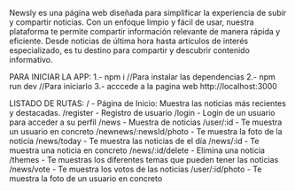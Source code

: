 Newsly es una página web diseñada para simplificar la experiencia de subir y compartir noticias. Con un enfoque limpio y fácil de usar, nuestra plataforma te permite compartir información relevante de manera rápida y eficiente. Desde noticias de última hora hasta artículos de interés especializado, es tu destino para compartir y descubrir contenido informativo.

PARA INICIAR LA APP:
1.- npm i   //Para instalar las dependencias
2.- npm run dev    //Para iniciarlo
3.- acccede a la pagina web http://localhost:3000

LISTADO DE RUTAS:
/ - Página de Inicio:
Muestra las noticias más recientes y destacadas.
/register - Registro de usuario
/login - Login de un usuario para acceder a su perfil
/news - Muestra de noticias
/user/:id - Te muestra un usuario en concreto
/newnews/:newsId/photo - Te muestra la foto de la noticia
/news/today - Te muestra las noticias de el día
/news/:id - Te muestra una noticia en concreto
/news/:id/delete - Elimina una noticia
/themes - Te muestras los diferentes temas que pueden tener las noticias
/news/vote - Te muestra los votos de las noticias
/user/:id/photo - Te muestra la foto de un usuario en concreto
